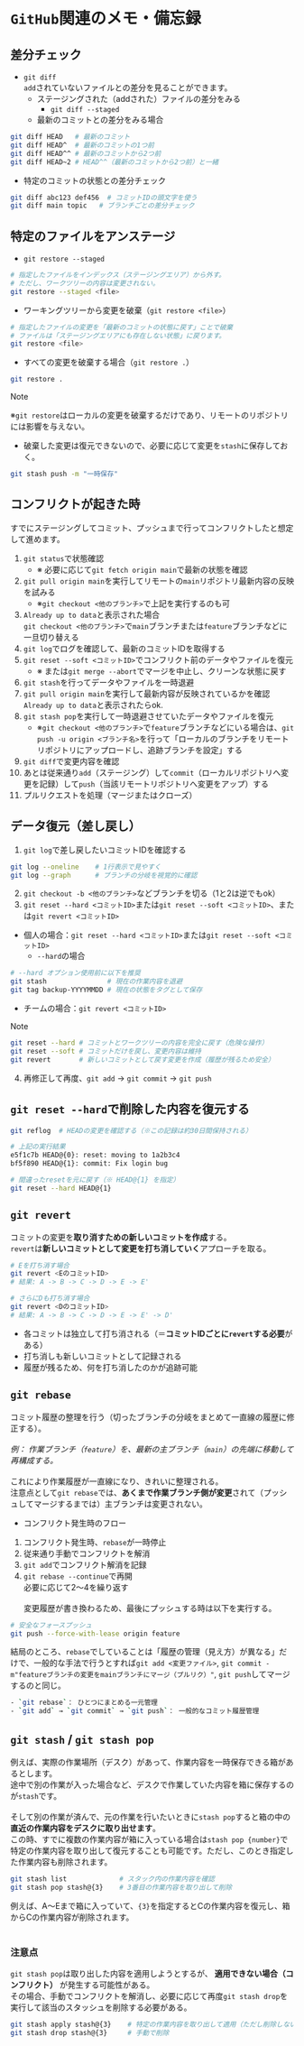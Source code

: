 # `GitHub`関連のメモ・備忘録

## 差分チェック
- `git diff`<br>
`add`されていないファイルとの差分を見ることができます。
  - ステージングされた（addされた）ファイルの差分をみる
    - `git diff --staged`
  - 最新のコミットとの差分をみる場合
```bash
git diff HEAD   # 最新のコミット
git diff HEAD^  # 最新のコミットの1つ前
git diff HEAD^^ # 最新のコミットから2つ前
git diff HEAD~2 # HEAD^^（最新のコミットから2つ前）と一緒
```

  - 特定のコミットの状態との差分チェック
```bash
git diff abc123 def456  # コミットIDの頭文字を使う
git diff main topic   # ブランチごとの差分チェック
```

## 特定のファイルをアンステージ
- `git restore --staged`
```bash
# 指定したファイルをインデックス（ステージングエリア）から外す。
# ただし、ワークツリーの内容は変更されない。
git restore --staged <file>
```

- ワーキングツリーから変更を破棄（`git restore <file>`）
```bash
# 指定したファイルの変更を「最新のコミットの状態に戻す」ことで破棄
# ファイルは「ステージングエリアにも存在しない状態」に戻ります。
git restore <file>
```

- すべての変更を破棄する場合（`git restore .`）
```bash
git restore .
```

> [!NOTE]
> ※`git restore`はローカルの変更を破棄するだけであり、リモートのリポジトリには影響を与えない。
> - 破棄した変更は復元できないので、必要に応じて変更を`stash`に保存しておく。
> ```bash
> git stash push -m "一時保存"
> ```

## コンフリクトが起きた時
すでにステージングしてコミット、プッシュまで行ってコンフリクトしたと想定して進めます。
1. `git status`で状態確認
    - ※ 必要に応じて`git fetch origin main`で最新の状態を確認
2. `git pull origin main`を実行してリモートの`main`リポジトリ最新内容の反映を試みる
    - ※`git checkout <他のブランチ>`で上記を実行するのも可
3. `Already up to data`と表示された場合<br>`git checkout <他のブランチ>`で`main`ブランチまたは`feature`ブランチなどに一旦切り替える
4. `git log`でログを確認して、最新のコミットIDを取得する
5. `git reset --soft <コミットID>`でコンフリクト前のデータやファイルを復元
    - ※ または`git merge --abort`でマージを中止し、クリーンな状態に戻す
6. `git stash`を行ってデータやファイルを一時退避
7. `git pull origin main`を実行して最新内容が反映されているかを確認<br>`Already up to data`と表示されたらok.
8. `git stash pop`を実行して一時退避させていたデータやファイルを復元
    - ※`git checkout <他のブランチ>`で`feature`ブランチなどにいる場合は、`git push -u origin <ブランチ名>`を行って「ローカルのブランチをリモートリポジトリにアップロードし、追跡ブランチを設定」する
9. `git diff`で変更内容を確認
10. あとは従来通り`add`（ステージング）して`commit`（ローカルリポジトリへ変更を記録）して`push`（当該リモートリポジトリへ変更をアップ）する
11. プルリクエストを処理（マージまたはクローズ）

## データ復元（差し戻し）
1. `git log`で差し戻したいコミットIDを確認する
```bash
git log --oneline    # 1行表示で見やすく
git log --graph      # ブランチの分岐を視覚的に確認
```

2. `git checkout -b <他のブランチ>`などブランチを切る（1と2は逆でもok）
3. `git reset --hard <コミットID>`または`git reset --soft <コミットID>`、または`git revert <コミットID>`
  - 個人の場合：`git reset --hard <コミットID>`または`git reset --soft <コミットID>`
    - `--hard`の場合
```bash
# --hard オプション使用前に以下を推奨
git stash               # 現在の作業内容を退避
git tag backup-YYYYMMDD # 現在の状態をタグとして保存
```

  - チームの場合：`git revert <コミットID>`

> [!NOTE]
> ```bash
> git reset --hard # コミットとワークツリーの内容を完全に戻す（危険な操作）
> git reset --soft # コミットだけを戻し、変更内容は維持
> git revert       # 新しいコミットとして戻す変更を作成（履歴が残るため安全）
> ```

4.  再修正して再度、`git add` → `git commit` → `git push`

## `git reset --hard`で削除した内容を復元する
```bash
git reflog  # HEADの変更を確認する（※この記録は約30日間保持される）

# 上記の実行結果
e5f1c7b HEAD@{0}: reset: moving to 1a2b3c4
bf5f890 HEAD@{1}: commit: Fix login bug

# 間違ったresetを元に戻す（※ HEAD@{1} を指定）
git reset --hard HEAD@{1}
```

## `git revert`
コミットの変更を**取り消すための新しいコミットを作成**する。<br>
`revert`は**新しいコミットとして変更を打ち消していく**アプローチを取る。

```bash
# Eを打ち消す場合
git revert <EのコミットID>
# 結果: A -> B -> C -> D -> E -> E'

# さらにDも打ち消す場合
git revert <DのコミットID>
# 結果: A -> B -> C -> D -> E -> E' -> D'
```

- 各コミットは独立して打ち消される（＝**コミットIDごとに`revert`する必要**がある）
- 打ち消しも新しいコミットとして記録される
- 履歴が残るため、何を打ち消したのかが追跡可能


## `git rebase`
コミット履歴の整理を行う（切ったブランチの分岐をまとめて一直線の履歴に修正する）。<br><br>
*例： 作業ブランチ（`feature`）を、最新の主ブランチ（`main`）の先端に移動して再構成する。*<br><br>
これにより作業履歴が一直線になり、きれいに整理される。<br>
注意点として`git rebase`では、**あくまで作業ブランチ側が変更**されて（プッシュしてマージするまでは）主ブランチは変更されない。

- コンフリクト発生時のフロー
1. コンフリクト発生時、`rebase`が一時停止
2. 従来通り手動でコンフリクトを解消
3. `git add`でコンフリクト解消を記録
4. `git rebase --continue`で再開<br>
必要に応じて2〜4を繰り返す<br><br>
変更履歴が書き換わるため、最後にプッシュする時は以下を実行する。

```bash
# 安全なフォースプッシュ
git push --force-with-lease origin feature
```

結局のところ、`rebase`でしていることは「履歴の管理（見え方）が異なる」だけで、一般的な手法で行うとすれば`git add <変更ファイル>`, `git commit -m"featureブランチの変更をmainブランチにマージ（プルリク）"`, `git push`してマージするのと同じ。

```bash
- `git rebase`： ひとつにまとめる一元管理
- `git add` → `git commit` → `git push`： 一般的なコミット履歴管理
```

## `git stash` / `git stash pop`
例えば、実際の作業場所（デスク）があって、作業内容を一時保存できる箱があるとします。<br>
途中で別の作業が入った場合など、デスクで作業していた内容を箱に保存するのが`stash`です。<br><br>
そして別の作業が済んで、元の作業を行いたいときに`stash pop`すると箱の中の**直近の作業内容をデスクに取り出せます**。<br>
この時、すでに複数の作業内容が箱に入っている場合は`stash pop {number}`で特定の作業内容を取り出して復元することも可能です。ただし、このとき指定した作業内容も削除されます。

```bash
git stash list             # スタック内の作業内容を確認
git stash pop stash@{3}    # 3番目の作業内容を取り出して削除
```

例えば、A～Eまで箱に入っていて、`{3}`を指定するとCの作業内容を復元し、箱からCの作業内容が削除されます。<br><br>

### 注意点
`git stash pop`は取り出した内容を適用しようとするが、 **適用できない場合（コンフリクト）** が発生する可能性がある。<br>その場合、手動でコンフリクトを解消し、必要に応じて再度`git stash drop`を実行して該当のスタッシュを削除する必要がある。

```bash
git stash apply stash@{3}    # 特定の作業内容を取り出して適用（ただし削除しない）
git stash drop stash@{3}     # 手動で削除
```
